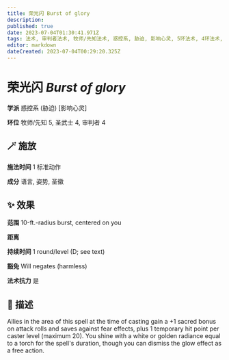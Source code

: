 ```yaml
---
title: 荣光闪 Burst of glory
description: 
published: true
date: 2023-07-04T01:30:41.971Z
tags: 法术, 审判者法术, 牧师/先知法术, 惑控系, 胁迫, 影响心灵, 5环法术, 4环法术, 圣武士法术
editor: markdown
dateCreated: 2023-07-04T00:29:20.325Z
---
```


# **荣光闪** *Burst of glory*

**学派** 惑控系 (胁迫) \[影响心灵\] 

**环位** 牧师/先知 5, 圣武士 4, 审判者 4

## 🪄 施放

**施法时间** 1 标准动作

**成分** 语言, 姿势, 圣徽

## ✨ 效果  

**范围** 10-ft.-radius burst, centered on you

**距离**   

**持续时间** 1 round/level (D; see text) 

**豁免** Will negates (harmless)

**法术抗力** 是

## 📖 描述

Allies in the area of this spell at the time of casting gain a +1 sacred bonus on attack rolls and saves against fear effects, plus 1 temporary hit point per caster level (maximum 20). You shine with a white or golden radiance equal to a torch for the spell's duration, though you can dismiss the glow effect as a free action.
    